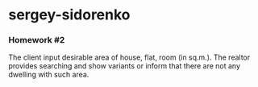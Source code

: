 sergey-sidorenko
================

<h3>Homework #2</h3>

The client input desirable area of house, flat, room (in sq.m.). The realtor provides searching and show variants or inform that there are not any dwelling with such area.

